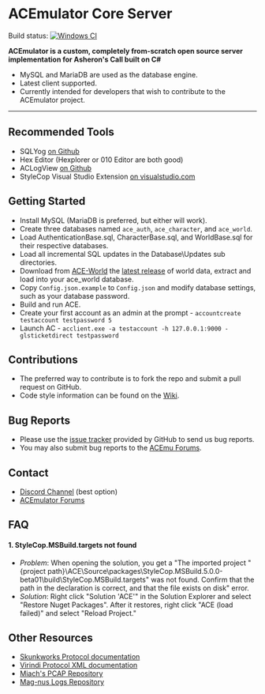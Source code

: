 # ACEmulator Core Server

Build status: [![Windows CI](https://ci.appveyor.com/api/projects/status/qyueypl7cb9xq5am/branch/master?svg=true)](https://ci.appveyor.com/project/ACEmulator/ace/branch/master)

**ACEmulator is a custom, completely from-scratch open source server implementation for Asheron's Call built on C#**
 * MySQL and MariaDB are used as the database engine.
 * Latest client supported.
 * Currently intended for developers that wish to contribute to the ACEmulator project.

***
## Recommended Tools
* SQLYog [on Github](https://github.com/webyog/sqlyog-community/wiki/Downloads)
* Hex Editor (Hexplorer or 010 Editor are both good)
* ACLogView [on Github](https://github.com/tfarley/aclogview)
* StyleCop Visual Studio Extension [on visualstudio.com](https://marketplace.visualstudio.com/items?itemName=ChrisDahlberg.StyleCop)

## Getting Started

* Install MySQL (MariaDB is preferred, but either will work).
* Create three databases named `ace_auth`, `ace_character`, and `ace_world`.
* Load AuthenticationBase.sql, CharacterBase.sql, and WorldBase.sql for their respective databases. 
* Load all incremental SQL updates in the Database\Updates sub directories.
* Download from [ACE-World](https://github.com/ACEmulator/ACE-World) the [latest release](https://github.com/ACEmulator/ACE-World/releases/latest) of world data, extract and load into your ace_world database.
* Copy `Config.json.example` to `Config.json` and modify database settings, such as your database password.
* Build and run ACE.
* Create your first account as an admin at the prompt - `accountcreate testaccount testpassword 5`
* Launch AC - `acclient.exe -a testaccount -h 127.0.0.1:9000 -glsticketdirect testpassword`

## Contributions

* The preferred way to contribute is to fork the repo and submit a pull request on GitHub.
* Code style information can be found on the [Wiki](https://github.com/ACEmulator/ACE/wiki/Code-Style).

## Bug Reports

* Please use the [issue tracker](https://github.com/ACEmulator/ACE/issues) provided by GitHub to send us bug reports.
* You may also submit bug reports to the [ACEmu Forums](http://acemulator.org/forums).

## Contact

- [Discord Channel](https://discord.gg/mVtGhSv) (best option)
- [ACEmulator Forums](http://acemulator.org/forums)

## FAQ

#### 1. StyleCop.MSBuild.targets not found
* _Problem_: When opening the solution, you get a "The imported project "{project path}\ACE\Source\packages\StyleCop.MSBuild.5.0.0-beta01\build\StyleCop.MSBuild.targets" was not found. Confirm that the path in the <Import> declaration is correct, and that the file exists on disk" error.
* _Solution_: Right click "Solution 'ACE'" in the Solution Explorer and select "Restore Nuget Packages".  After it restores, right click "ACE (load failed)" and select "Reload Project."

## Other Resources
* [Skunkworks Protocol documentation](http://skunkworks.sourceforge.net/protocol/Protocol.php)
* [Virindi Protocol XML documentation](http://www.virindi.net/junk/messages_annotated_final.xml)
* [Miach's PCAP Repository](http://aka-steve.com/AC/AC-Files/AC1%20PCAPS/All%20PCAPS/)
* [Mag-nus Logs Repository](http://aka-steve.com/AC/AC-Files/AC1%20PCAPS/All%20Mag-nus%20Logs/)
